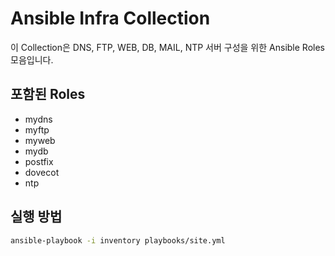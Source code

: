 # Ansible Infra Collection

이 Collection은 DNS, FTP, WEB, DB, MAIL, NTP 서버 구성을 위한 Ansible Roles 모음입니다.

## 포함된 Roles
- mydns
- myftp
- myweb
- mydb
- postfix
- dovecot
- ntp

## 실행 방법
```bash
ansible-playbook -i inventory playbooks/site.yml
